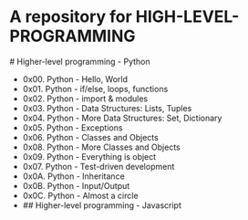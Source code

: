 <h1>A repository for HIGH-LEVEL-PROGRAMMING</h1>
# Higher-level programming - Python
<ul>
<li>  0x00. Python - Hello, World
</li>
<li>0x01. Python - if/else, loops, functions 
</li>
 <li> 0x02. Python - import & modules 
</li>
<li>0x03. Python - Data Structures: Lists, Tuples 
</li> <li>0x04. Python - More Data Structures: Set, Dictionary 
</li>
 <li>0x05. Python - Exceptions 
</li>
<li> 0x06. Python - Classes and Objects 
</li><li>0x08. Python - More Classes and Objects 
</li>
 <li> 0x09. Python - Everything is object 
</li>
 <li> 0x07. Python - Test-driven development 
</li>
 <li> 0x0A. Python - Inheritance 
</li>
 <li> 0x0B. Python - Input/Output
</li>
 <li> 0x0C. Python - Almost a circle 
</li>
 <li start="1">## Higher-level programming - Javascript
</li>
</ul>
